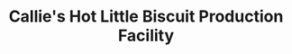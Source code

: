 ---
title: "Callie's Hot Little Biscuit Production Facility"
url: /north-charleston/callies-hot-little-biscuit-production-facility/
shop: bakery
---